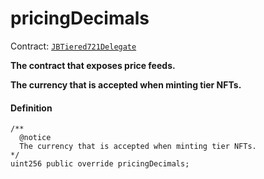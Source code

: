 # pricingDecimals

Contract: [`JBTiered721Delegate`](/dev/api/contracts/or-delegates/jbtiered721delegate)

**The contract that exposes price feeds.**

**The currency that is accepted when minting tier NFTs.**

#### Definition

```
/** 
  @notice
  The currency that is accepted when minting tier NFTs. 
*/
uint256 public override pricingDecimals;
```
